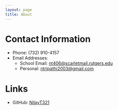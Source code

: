 ```yaml
---
layout: page
title: About
---
```


# Contact Information 

- Phone: (732) 910-4157 
- Email Addresses:
    - School Email: [nt406@scarletmail.rutgers.edu](mailto:nt406@scarletmail.rutgers.edu)
    - Personal: [ntripathi2003@gmail.com](mailto:ntripathi2003@gmail.com) 


# Links 

- GitHub: [NilayT321](https://github.com/NilayT321)
